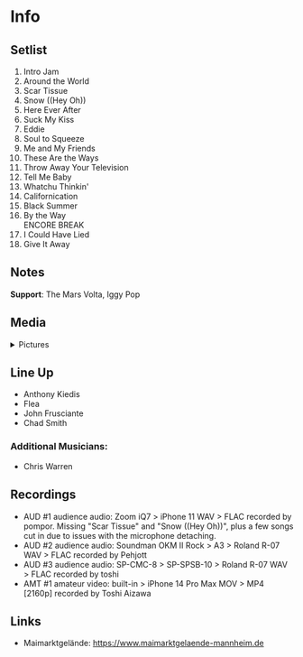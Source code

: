 # Info

## Setlist

1. Intro Jam
2. Around the World
3. Scar Tissue
4. Snow ((Hey Oh))
5. Here Ever After
6. Suck My Kiss
7. Eddie
8. Soul to Squeeze
9. Me and My Friends
10. These Are the Ways
11. Throw Away Your Television
12. Tell Me Baby
13. Whatchu Thinkin'
14. Californication
15. Black Summer
16. By the Way
<br> ENCORE BREAK
17. I Could Have Lied
18. Give It Away

## Notes

**Support**: The Mars Volta, Iggy Pop

## Media 

<details>
  <summary>Pictures</summary>
  <img alt="Setlist" title="Setlist" src="20230626.jpg" height="200" />
  <img alt="Ticket" title="Ticket" src="20230626t.jpg" height="200" />
</details>

## Line Up

* Anthony Kiedis
* Flea
* John Frusciante
* Chad Smith

### Additional Musicians:

* Chris Warren

## Recordings

* AUD #1 audience audio: Zoom iQ7 > iPhone 11 WAV > FLAC recorded by pompor. Missing "Scar Tissue" and "Snow ((Hey Oh))", plus a few songs cut in due to issues with the microphone detaching.
* AUD #2 audience audio: Soundman OKM II Rock > A3 > Roland R-07 WAV > FLAC recorded by Pehjott
* AUD #3 audience audio: SP-CMC-8 > SP-SPSB-10 > Roland R-07 WAV > FLAC recorded by toshi
* AMT #1 amateur video: built-in > iPhone 14 Pro Max MOV > MP4 [2160p] recorded by Toshi Aizawa

## Links

* Maimarktgelände: https://www.maimarktgelaende-mannheim.de
